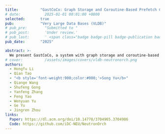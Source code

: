 ```yaml
---
title:          "GastCoCo: Graph Storage and Coroutine-Based Prefetch Co-Design for Dynamic Graph"
# date:           2025-01-01 00:01:00 +0800
selected:       true
pub:            "Very Large Data Bases (VLDB)"
# pub_pre:        "Submitted to "
# pub_post:       'Under review.'
# pub_last:       ' <span class="badge badge-pill badge-publication badge-success">Spotlight</span>'
pub_date:       "2025"

abstract: >-
  We present GastCoCo, a system with graph storage and coroutine-based prefetch co-design. By employing software prefetching via stackless coroutines and designing a prefetch-friendly data structure CBList, GastCoCo significantly alleviates the performance degradation caused by cache misses.
# cover:          /assets/images/covers/vldb-neutronorch.png
authors:
  - Hongfu Li
  - Qian Tao
  - "<b style='font-weight:900;color:#000;'>Song Yu</b>"
  - Qiange Wang
  - Shufeng Gong
  - Yanfeng Zhang
  - Feng Yao
  - Wenyuan Yu
  - Ge Yu
  - Jingren Zhou
links:
  Paper: https://dl.acm.org/doi/10.14778/3704965.3704986
  Code: https://github.com/iDC-NEU/NeutronOrch
---
```

